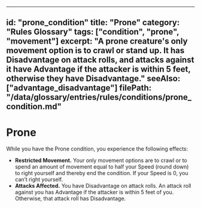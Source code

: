 
---
id: "prone_condition"
title: "Prone"
category: "Rules Glossary"
tags: ["condition", "prone", "movement"]
excerpt: "A prone creature's only movement option is to crawl or stand up. It has Disadvantage on attack rolls, and attacks against it have Advantage if the attacker is within 5 feet, otherwise they have Disadvantage."
seeAlso: ["advantage_disadvantage"]
filePath: "/data/glossary/entries/rules/conditions/prone_condition.md"
---
# Prone

While you have the Prone condition, you experience the following effects:

*   **Restricted Movement.** Your only movement options are to crawl or to spend an amount of movement equal to half your <span data-term-id="speed" class="glossary-term-link-from-markdown">Speed</span> (round down) to right yourself and thereby end the condition. If your <span data-term-id="speed" class="glossary-term-link-from-markdown">Speed</span> is 0, you can’t right yourself.
*   **Attacks Affected.** You have <span data-term-id="advantage_disadvantage" class="glossary-term-link-from-markdown">Disadvantage</span> on <span data-term-id="attack_roll" class="glossary-term-link-from-markdown">attack rolls</span>. An <span data-term-id="attack_roll" class="glossary-term-link-from-markdown">attack roll</span> against you has <span data-term-id="advantage" class="glossary-term-link-from-markdown">Advantage</span> if the attacker is within 5 feet of you. Otherwise, that <span data-term-id="attack_roll" class="glossary-term-link-from-markdown">attack roll</span> has <span data-term-id="advantage_disadvantage" class="glossary-term-link-from-markdown">Disadvantage</span>.
